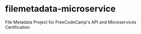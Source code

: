 # filemetadata-microservice
File Metadata Project for FreeCodeCamp's API and Microservices Certification
